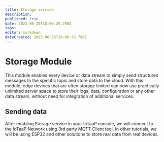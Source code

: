```yaml
---
title: Storage service
description: 
published: true
date: 2023-06-25T18:06:29.790Z
tags: 
editor: markdown
dateCreated: 2023-06-25T18:06:29.790Z
---
```


# Storage Module
This module enables every device or data stream to simply send structured messages to the specific topic and store data to the cloud. With this module, edge devices that are often storage limited can now use practically unlimited server space to store their logs, data, configuration or any other data stream, without need for integration of additional services.

## Sending data
After enabling Storage service in your IoTaaP console, we will connect to the IoTaaP Network using 3rd party MQTT Client tool. In other tutorials, we will be using ESP32 and other solutions to store real data from real devices. 

